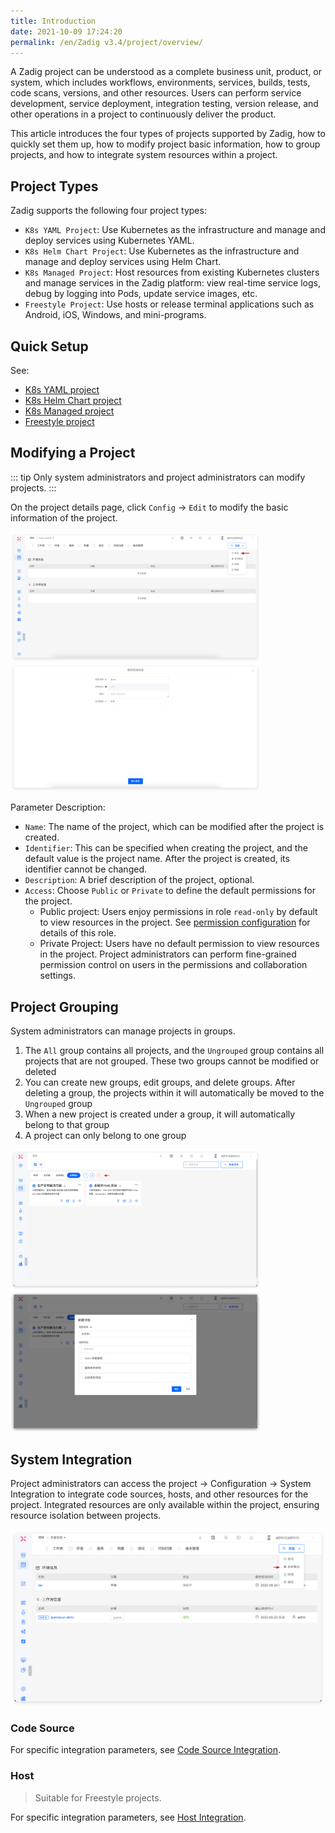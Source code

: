 ```yaml
---
title: Introduction
date: 2021-10-09 17:24:20
permalink: /en/Zadig v3.4/project/overview/
---
```


A Zadig project can be understood as a complete business unit, product, or system, which includes workflows, environments, services, builds, tests, code scans, versions, and other resources. Users can perform service development, service deployment, integration testing, version release, and other operations in a project to continuously deliver the product.

This article introduces the four types of projects supported by Zadig, how to quickly set them up, how to modify project basic information, how to group projects, and how to integrate system resources within a project.

## Project Types

Zadig supports the following four project types:
- `K8s YAML Project`: Use Kubernetes as the infrastructure and manage and deploy services using Kubernetes YAML.
- `K8s Helm Chart Project`: Use Kubernetes as the infrastructure and manage and deploy services using Helm Chart.
- `K8s Managed Project`: Host resources from existing Kubernetes clusters and manage services in the Zadig platform: view real-time service logs, debug by logging into Pods, update service images, etc.
- `Freestyle Project`: Use hosts or release terminal applications such as Android, iOS, Windows, and mini-programs.

## Quick Setup

See:

- [K8s YAML project](/en/Zadig%20v3.4/project/k8s-yaml/)
- [K8s Helm Chart project](/en/Zadig%20v3.4/project/helm-chart/)
- [K8s Managed project](/en/Zadig%20v3.4/project/host-k8s-resources/)
- [Freestyle project](/en/Zadig%20v3.4/project/vm/)

## Modifying a Project

::: tip
Only system administrators and project administrators can modify projects.
:::

On the project details page, click `Config` -> `Edit` to modify the basic information of the project.

<img src="../../../_images/update_project_basic_info_1_220.png" width="400">
<img src="../../../_images/update_project_basic_info_2_220.png" width="400">

Parameter Description:
- `Name`: The name of the project, which can be modified after the project is created.
- `Identifier`: This can be specified when creating the project, and the default value is the project name. After the project is created, its identifier cannot be changed.
- `Description`: A brief description of the project, optional.
- `Access`: Choose `Public` or `Private` to define the default permissions for the project.
    - Public project: Users enjoy permissions in role `read-only` by default to view resources in the project. See [permission configuration](/en/Zadig%20v3.4/project/permission/#permission-configuration) for details of this role.
    - Private Project: Users have no default permission to view resources in the project. Project administrators can perform fine-grained permission control on users in the permissions and collaboration settings.

## Project Grouping

System administrators can manage projects in groups.

1. The `All` group contains all projects, and the `Ungrouped` group contains all projects that are not grouped. These two groups cannot be modified or deleted
2. You can create new groups, edit groups, and delete groups. After deleting a group, the projects within it will automatically be moved to the `Ungrouped` group
3. When a new project is created under a group, it will automatically belong to that group
4. A project can only belong to one group

<img src="../../../_images/project_group_config.png" width="400">
<img src="../../../_images/project_group_config_1.png" width="400">

## System Integration

Project administrators can access the project -> Configuration -> System Integration to integrate code sources, hosts, and other resources for the project. Integrated resources are only available within the project, ensuring resource isolation between projects.

![System integration](../../../_images/system_integration_in_project.png)

### Code Source

For specific integration parameters, see [Code Source Integration](/en/Zadig%20v3.4/settings/codehost/overview/).

### Host
> Suitable for Freestyle projects.

For specific integration parameters, see [Host Integration](/en/Zadig%20v3.4/settings/vm-management/#add-a-host).
